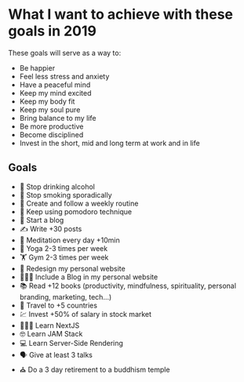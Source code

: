 # What I want to achieve with these goals in 2019
These goals will serve as a way to:
- Be happier
- Feel less stress and anxiety
- Have a peaceful mind
- Keep my mind excited
- Keep my body fit
- Keep my soul pure
- Bring balance to my life
- Be more productive
- Become disciplined
- Invest in the short, mid and long term at work and in life

## Goals
- 🥃 Stop drinking alcohol
- 🚬 Stop smoking sporadically
- 📅 Create and follow a weekly routine
- 🍅 Keep using pomodoro technique
- 📝 Start a blog
- ✍️ Write +30 posts
- 🙏 Meditation every day +10min
- 🧘 Yoga 2-3 times per week
- 🏋️ Gym 2-3 times per week
- 🎨 Redesign my personal website
- 👨🏼‍💻 Include a Blog in my personal website
- 📚 Read +12 books (productivity, mindfulness, spirituality, personal branding, marketing, tech...)
- 🛫 Travel to +5 countries
- 💹 Invest +50% of salary in stock market
- 👨🏼‍💻 Learn NextJS
- 🤓 Learn JAM Stack
- 💻 Learn Server-Side Rendering
- 🗣️ Give at least 3 talks
- ⛪ Do a 3 day retirement to a buddhism temple
